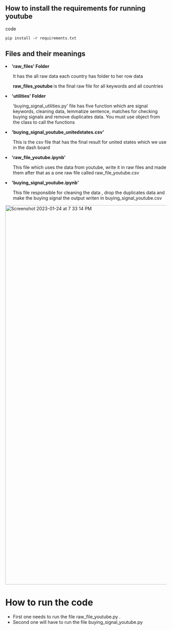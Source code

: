## How to install the requirements for running youtube
 code  

```
pip install -r requirements.txt
```  

## Files and their meanings  

<li> <strong> 'raw_files' Folder </strong> </li>
<ul> It has the all raw data each country has folder to her row data  </ul>
<ul><strong> raw_files_youtube  </strong> is the final raw file for all keywords and all countries</ul>


<li><strong> 'utilities' Folder </strong> </li>
<ul> 'buying_signal_utilities.py' file has five function which are signal keywords, cleaning data, lemmatize sentence, matches for checking buying signals and remove duplicates data. You must use object from the class to call the functions  </ul>

<li><strong> 'buying_signal_youtube_unitedstates.csv' </strong> </li>
<ul> This is the  csv file that has the final result for united states which we use in the dash board </ul>


<li><strong> 'raw_file_youtube.ipynb' </strong> </li>
<ul> This file which uses the data from youtube, write it in raw files and made them after that as a one raw file called raw_file_youtube.csv</ul>

<li><strong> 'buying_signal_youtube.ipynb' </strong> </li>
<ul> This file responsible for cleaning the data , drop the duplicates data and make the buying signal the output writen in buying_signal_youtube.csv </ul>

<img width="1186" alt="Screenshot 2023-01-24 at 7 33 14 PM" src="https://user-images.githubusercontent.com/63105388/224153835-e3ddc99c-7821-4895-acd4-4a73f164fe2d.png">

# How to run the code
<ul>
<li>First one needs to run the file raw_file_youtube.py .
</li>
<li>Second one  will have to run the file buying_signal_youtube.py </li>
</ul> 

